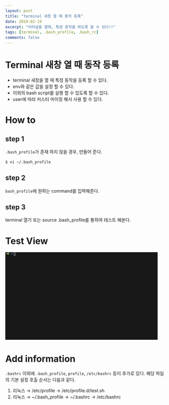 ```yaml
---
layout: post
title: "terminal 새창 열 때 동작 등록"
date: 2019-02-19
excerpt: "터미널을 열때, 특정 동작을 하도록 할 수 있다!!"
tags: [terminal, .bash_profile, .bash_rc]
comments: false
---
```


# Terminal 새창 열 때 동작 등록

-   terminal 새창을 열 때 특정 동작을 등록 할 수 있다.
-   env와 같은 값을 설정 할 수 있다.
-   이외의 bash script를 실행 할 수 있도록 할 수 있다.
-   user에 따라 커스터 마이징 해서 사용 할 수 있다.

# How to

## step 1

`.bash_profile`가 존재 하지 않을 경우, 만들어 준다.

```bash
$ vi ~/.bash_profile
```

## step 2

`bash_profile`에 원하는 command를 입력해준다.

## step 3

terminal 열기 또는 source .bash_profile를 통하여 테스트 해본다.

# Test View

![View](./images/terminal.gif)

# Add information

`.bashrc` 이외에 `.bash_profile`, `profile`, `/etc/bashrc` 등이 추가로 있다. 해당 파일의 기본 설정 호출 순서는 다음과 같다.

1. 리눅스 → /etc/profile → /etc/profile.d/test.sh
2. 리눅스 → ~/.bash_profile → ~/.bashrc → /etc/bashrc
